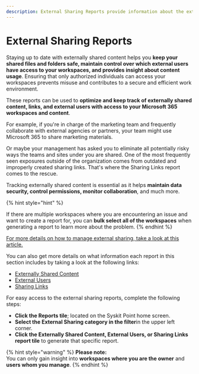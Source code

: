 ```yaml
---
description: External Sharing Reports provide information about the external users and their access to your resources.
---
```


# External Sharing Reports

Staying up to date with externally shared content helps you **keep your shared files and folders safe, maintain control over which external users have access to your workspaces, and provides insight about content usage**. Ensuring that only authorized individuals can access your workspaces prevents misuse and contributes to a secure and efficient work environment.

These reports can be used to **optimize and keep track of externally shared content, links, and external users with access to your Microsoft 365 workspaces and content**.

For example, if you're in charge of the marketing team and frequently collaborate with external agencies or partners, your team might use Microsoft 365 to share marketing materials. 

Or maybe your management has asked you to eliminate all potentially risky ways the teams and sites under you are shared. One of the most frequently seen exposures outside of the organization comes from outdated and improperly created sharing links. That's where the Sharing Links report comes to the rescue. 

Tracking externally shared content is essential as it helps **maintain data security, control permissions, monitor collaboration**, and much more.

{% hint style="hint" %}

If there are multiple workspaces where you are encountering an issue and want to create a report for, you can **bulk select all of the workspaces** when generating a report to learn more about the problem.
{% endhint %}


[For more details on how to manage external sharing, take a look at this article.](../manage-access/manage-external-sharing.md)

You can also get more details on what information each report in this section includes by taking a look at the following links:

* [Externally Shared Content](../../reporting/external-sharing-reports.md#externally-shared-content)
* [External Users](../../reporting/external-sharing-reports.md#external-users-report)
* [Sharing Links](../../reporting/external-sharing-reports.md#sharing-links)

For easy access to the external sharing reports, complete the following steps:

 * **Click the Reports tile**; located on the Syskit Point home screen.
 * **Select the External Sharing category in the filter**in the upper left corner.
 * **Click the Externally Shared Content, External Users, or Sharing Links report tile** to generate that specific report.


{% hint style="warning" %}
**Please note:**  
You can only gain insight into **workspaces where you are the owner** and **users whom you manage**.
{% endhint %}
